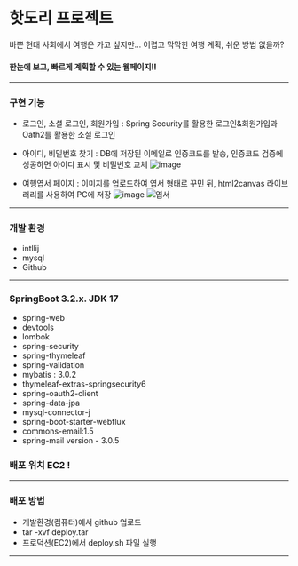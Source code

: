 # 핫도리 프로젝트

바쁜 현대 사회에서 여행은 가고 싶지만...
어렵고 막막한 여행 계획, 쉬운 방법 없을까?
#### 한눈에 보고, 빠르게 계획할 수 있는 웹페이지!!
<hr>

### 구현 기능
- 로그인, 소셜 로그인, 회원가입 : Spring Security를 활용한 로그인&회원가입과 Oath2를 활용한 소셜 로그인


- 아이디, 비밀번호 찾기 : DB에 저장된 이메일로 인증코드를 발송, 인증코드 검증에 성공하면 아이디 표시 및 비밀번호 교체
![image](https://github.com/kyle929486/HotProject/assets/151328589/b220daa2-0c0f-4ce9-9c62-c4eea60626b0)
 
- 여행엽서 페이지 : 이미지를 업로드하여 엽서 형태로 꾸민 뒤, html2canvas 라이브러리를 사용하여 PC에 저장
![image](https://github.com/kyle929486/HotProject/assets/151328589/152d95f1-9942-4579-96a7-dc6bd41b8c95)
![엽서](https://github.com/kyle929486/HotProject/blob/master/Animation.gif)

<hr>

### 개발 환경
 - intllij
 - mysql
 - Github

<hr>

### SpringBoot 3.2.x. JDK 17
- spring-web
- devtools
- lombok
- spring-security
- spring-thymeleaf
- spring-validation
- mybatis : 3.0.2
- thymeleaf-extras-springsecurity6
- spring-oauth2-client
- spring-data-jpa
- mysql-connector-j
- spring-boot-starter-webflux
- commons-email:1.5
- spring-mail  version - 3.0.5
### 배포 위치 EC2 !

<hr>

### 배포 방법
- 개발환경(컴퓨터)에서 github 업로드
- tar -xvf deploy.tar
- 프로덕션(EC2)에서 deploy.sh 파일 실행

<hr>




